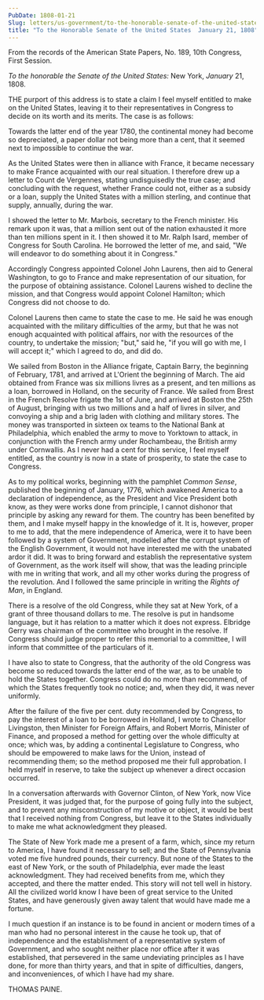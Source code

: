 ```yaml
---
PubDate: 1808-01-21
Slug: letters/us-government/to-the-honorable-senate-of-the-united-states-jan-21-1808
title: "To the Honorable Senate of the United States  January 21, 1808"
---
```


   From the records of the American State Papers, No. 189, 10th Congress, First Session.

   *To the honorable the Senate of the United States:*  New York, *January* 21, 1808.

   THE purport of this address is to state a claim I feel myself entitled to
   make on the United States, leaving it to their representatives in Congress
   to decide on its worth and its merits. The case is as follows:

   Towards the latter end of the year 1780, the continental money had become
   so depreciated, a paper dollar not being more than a cent, that it seemed
   next to impossible to continue the war.

   As the United States were then in alliance with France, it became
   necessary to make France acquainted with our real situation. I therefore
   drew up a letter to Count de Vergennes, stating undisguisedly the true
   case; and concluding with the request, whether France could not, either as
   a subsidy or a loan, supply the United States with a million sterling, and
   continue that supply, annually, during the war.

   I showed the letter to Mr. Marbois, secretary to the French minister. His
   remark upon it was, that a million sent out of the nation exhausted it
   more than ten millions spent in it. I then showed it to Mr. Ralph Isard,
   member of Congress for South Carolina. He borrowed the letter of me, and
   said, "We will endeavor to do something about it in Congress."

   Accordingly Congress appointed Colonel John Laurens, then aid to
   General Washington, to go to France and make representation of our
   situation, for the purpose of obtaining assistance. Colonel Laurens wished
   to decline the mission, and that Congress would appoint Colonel Hamilton;
   which Congress did not choose to do.

   Colonel Laurens then came to state the case to me. He said he was enough acquainted 
   with the military difficulties of the army, but that he was not enough acquainted 
   with political affairs, nor with the resources of the
   country, to undertake the mission; "but," said he, "if you will go with
   me, I will accept it;" which I agreed to do, and did do.

   We sailed from Boston in the Alliance frigate, Captain Barry, the
   beginning of February, 1781, and arrived at L'Orient the beginning of
   March. The aid obtained from France was six millions livres as a present,
   and ten millions as a loan, borrowed in Holland, on the security of
   France. We sailed from Brest in the French Resolve frigate the 1st of
   June, and arrived at Boston the 25th of August, bringing with us two
   millions and a half of livres in silver, and convoying a ship and a brig
   laden with clothing and military stores. The money was transported in
   sixteen ox teams to the National Bank at Philadelphia, which enabled the
   army to move to Yorktown to attack, in conjunction with the French army
   under Rochambeau, the British army under Cornwallis. As I never had a cent
   for this service, I feel myself entitled, as the country is now in a state
   of prosperity, to state the case to Congress.

   As to my political works, beginning with the pamphlet *Common Sense*,
   published the beginning of January, 1776, which awakened America to a
   declaration of independence, as the President and Vice President both
   know, as they were works done from principle, I cannot dishonor that
   principle by asking any reward for them. The country has been benefited by
   them, and I make myself happy in the knowledge of it. It is, however,
   proper to me to add, that the mere independence of America, were it to
   have been followed by a system of Government, modelled after the corrupt
   system of the English Government, it would not have interested me with the
   unabated ardor it did. It was to bring forward and establish the
   representative system of Government, as the work itself will show, that
   was the leading principle with me in writing that work, and all my other
   works during the progress of the revolution. And I followed the same
   principle in writing the *Rights of Man*, in England.

   There is a resolve of the old Congress, while they sat at New York, of a
   grant of three thousand dollars to me. The resolve is put in handsome
   language, but it has relation to a matter which it does not express.
   Elbridge Gerry was chairman of the committee who brought in the resolve.
   If Congress should judge proper to refer this memorial to a committee, I
   will inform that committee of the particulars of it.

   I have also to state to Congress, that the authority of the old Congress
   was become so reduced towards the latter end of the war, as to be unable
   to hold the States together. Congress could do no more than recommend, of
   which the States frequently took no notice; and, when they did, it was
   never uniformly.

   After the failure of the five per cent. duty recommended by Congress, to
   pay the interest of a loan to be borrowed in Holland, I wrote to
   Chancellor Livingston, then Minister for Foreign Affairs, and Robert
   Morris, Minister of Finance, and proposed a method for getting over the
   whole difficulty at once; which was, by adding a continental Legislature
   to Congress, who should be empowered to make laws for the Union, instead
   of recommending them; so the method proposed me their full approbation. I
   held myself in reserve, to take the subject up whenever a direct occasion
   occurred.

   In a conversation afterwards with Governor Clinton, of New York, now Vice
   President, it was judged that, for the purpose of going fully into the
   subject, and to prevent any misconstruction of my motive or object, it
   would be best that I received nothing from Congress, but leave it to the
   States individually to make me what acknowledgment they pleased.

   The State of New York made me a present of a farm, which, since my return
   to America, I have found it necessary to sell; and the State of
   Pennsylvania voted me five hundred pounds, their currency. But none of the
   States to the east of New York, or the south of Philadelphia, ever made
   the least acknowledgment. They had received benefits from me, which they
   accepted, and there the matter ended. This story will not tell well in
   history. All the civilized world know I have been of great service to
   the United States, and have generously given away talent that would have
   made me a fortune.

   I much question if an instance is to be found in ancient or modern times
   of a man who had no personal interest in the cause he took up, that of
   independence and the establishment of a representative system of
   Government, and who sought neither place nor office after it was
   established, that persevered in the same undeviating principles as I have
   done, for more than thirty years, and that in spite of difficulties,
   dangers, and inconveniences, of which I have had my share.

   THOMAS PAINE.


